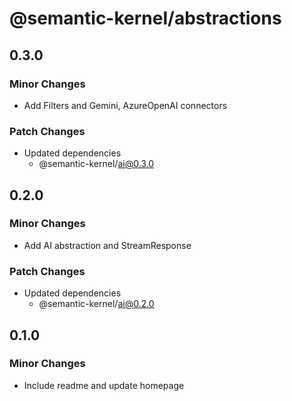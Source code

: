 # @semantic-kernel/abstractions

## 0.3.0

### Minor Changes

- Add Filters and Gemini, AzureOpenAI connectors

### Patch Changes

- Updated dependencies
  - @semantic-kernel/ai@0.3.0

## 0.2.0

### Minor Changes

- Add AI abstraction and StreamResponse

### Patch Changes

- Updated dependencies
  - @semantic-kernel/ai@0.2.0

## 0.1.0

### Minor Changes

- Include readme and update homepage
